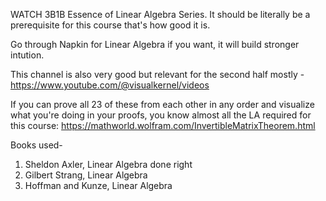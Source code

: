 WATCH 3B1B Essence of Linear Algebra Series. It should be literally be a prerequisite for this course that's how good it is. 

Go through Napkin for Linear Algebra if you want, it will build stronger intution.

This channel is also very good but relevant for the second half mostly -https://www.youtube.com/@visualkernel/videos

If you can prove all 23 of these from each other in any order and visualize what you're doing in your proofs, you know almost all the LA required for this course:
https://mathworld.wolfram.com/InvertibleMatrixTheorem.html

Books used- 
1. Sheldon Axler, Linear Algebra done right
2. Gilbert Strang, Linear Algebra
3. Hoffman and Kunze, Linear Algebra
